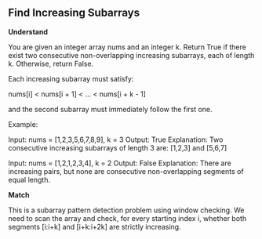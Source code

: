 ## Find Increasing Subarrays

**Understand**

You are given an integer array nums and an integer k.
Return True if there exist two consecutive non-overlapping increasing subarrays, each of length k.
Otherwise, return False.

Each increasing subarray must satisfy:

nums[i] < nums[i + 1] < ... < nums[i + k - 1]

and the second subarray must immediately follow the first one.

Example:

Input: nums = [1,2,3,5,6,7,8,9], k = 3
Output: True
Explanation:
Two consecutive increasing subarrays of length 3 are:
[1,2,3] and [5,6,7]

Input: nums = [1,2,1,2,3,4], k = 2
Output: False
Explanation:
There are increasing pairs, but none are consecutive non-overlapping segments of equal length.

**Match**

This is a subarray pattern detection problem using window checking.
We need to scan the array and check, for every starting index i, whether both segments [i:i+k] and [i+k:i+2k] are strictly increasing.
